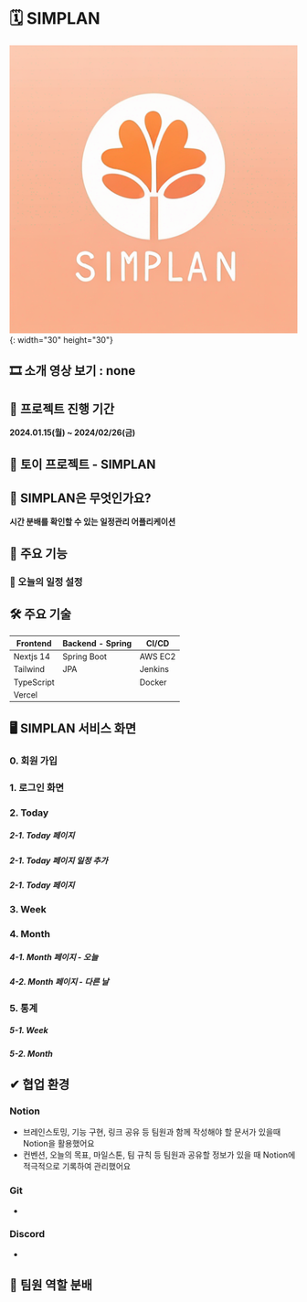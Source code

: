 # 🗓️ SIMPLAN

![image](/pictures/simplan_logo.png){: width="30" height="30"}

## 🎞 소개 영상 보기 : none

## 📆 프로젝트 진행 기간

**2024.01.15(월) ~ 2024/02/26(금)**

## 🐉 토이 프로젝트 - SIMPLAN

## 📖 SIMPLAN은 무엇인가요?

**시간 분배를 확인할 수 있는 일정관리 어플리케이션**

## 💜 주요 기능

### 🔎 오늘의 일정 설정



## 🛠 주요 기술

| Frontend   | Backend - Spring            | CI/CD          |
| ---------- | --------------------------- | -------------- |
| Nextjs 14  | Spring Boot                 | AWS EC2        |
| Tailwind   | JPA                         | Jenkins        |
| TypeScript |                             | Docker         |
| Vercel     |                             |                |


## 🖥️ SIMPLAN 서비스 화면 
### 0. 회원 가입

### 1. 로그인 화면 

### 2. Today 

##### 2-1. Today 페이지

##### 2-1. Today 페이지 일정 추가

##### 2-1. Today 페이지

### 3. Week

### 4. Month

##### 4-1. Month 페이지 - 오늘

##### 4-2. Month 페이지 - 다른 날

### 5. 통계

##### 5-1. Week

##### 5-2. Month


## ✔ 협업 환경

### Notion

- 브레인스토밍, 기능 구현, 링크 공유 등 팀원과 함께 작성해야 할 문서가 있을때 Notion을 활용했어요
- 컨벤션, 오늘의 목표, 마일스톤, 팀 규칙 등 팀원과 공유할 정보가 있을 때 Notion에 적극적으로 기록하여 관리했어요

### Git

- 

### Discord

- 

## 👩 팀원 역할 분배


